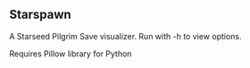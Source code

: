 ## Starspawn

A Starseed Pilgrim Save visualizer. Run with -h to view options.

Requires Pillow library for Python
